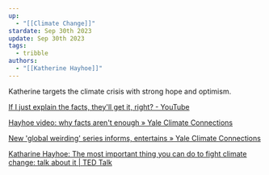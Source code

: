 ```yaml
---
up:
  - "[[Climate Change]]"
stardate: Sep 30th 2023
update: Sep 30th 2023
tags:
  - tribble
authors:
  - "[[Katherine Hayhoe]]"
---
```

Katherine targets the climate crisis with strong hope and optimism.

[If I just explain the facts, they'll get it, right? - YouTube](https://www.youtube.com/watch?v=nkMIjbDtdo0&t=101s)

[Hayhoe video: why facts aren't enough » Yale Climate Connections](https://yaleclimateconnections.org/2017/01/video-why-facts-arent-enough/)

[New 'global weirding' series informs, entertains » Yale Climate Connections](https://yaleclimateconnections.org/2016/11/new-global-weirding-series-informs-entertains/)

[Katharine Hayhoe: The most important thing you can do to fight climate change: talk about it | TED Talk](https://www.ted.com/talks/katharine_hayhoe_the_most_important_thing_you_can_do_to_fight_climate_change_talk_about_it/transcript)
